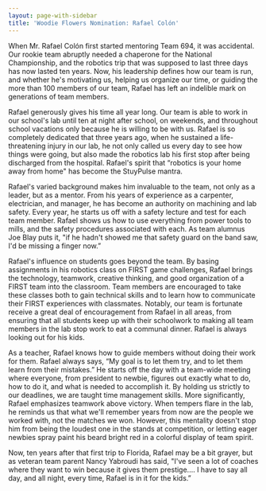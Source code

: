 ```yaml
---
layout: page-with-sidebar
title: 'Woodie Flowers Nomination: Rafael Colón'
---
```

When Mr. Rafael Colón first started mentoring Team 694, it was accidental. Our rookie team
abruptly needed a chaperone for the National Championship, and the robotics trip that was
supposed to last three days has now lasted ten years. Now, his leadership defines how our
team is run, and whether he's motivating us, helping us organize our time, or guiding the
more than 100 members of our team, Rafael has left an indelible mark on generations of
team members.

Rafael generously gives his time all year long. Our team is able to work in our school's lab
until ten at night after school, on weekends, and throughout school vacations only because
he is willing to be with us. Rafael is so completely dedicated that three years ago, when he
sustained a life-threatening injury in our lab, he not only called us every day to see how
things were going, but also made the robotics lab his first stop after being discharged from
the hospital. Rafael's spirit that “robotics is your home away from home" has become the
StuyPulse mantra.

Rafael's varied background makes him invaluable to the team, not only as a leader, but as
a mentor. From his years of experience as a carpenter, electrician, and manager, he has
become an authority on machining and lab safety. Every year, he starts us off with a safety
lecture and test for each team member. Rafael shows us how to use everything from power
tools to mills, and the safety procedures associated with each. As team alumnus Joe Blay
puts it, "if he hadn't showed me that safety guard on the band saw, I'd be missing a finger
now.”

Rafael's influence on students goes beyond the team. By basing assignments in his robotics
class on FIRST game challenges, Rafael brings the technology, teamwork, creative thinking,
and good organization of a FIRST team into the classroom. Team members are encouraged
to take these classes both to gain technical skills and to learn how to communicate their
FIRST experiences with classmates. Notably, our team is fortunate receive a great deal of
encouragement from Rafael in all areas, from ensuring that all students keep up with their
schoolwork to making all team members in the lab stop work to eat a communal dinner.
Rafael is always looking out for his kids.

As a teacher, Rafael knows how to guide members without doing their work for them. Rafael
always says, “My goal is to let them try, and to let them learn from their mistakes.” He
starts off the day with a team-wide meeting where everyone, from president to newbie,
figures out exactly what to do, how to do it, and what is needed to accomplish it. By holding
us strictly to our deadlines, we are taught time management skills. More significantly,
Rafael emphasizes teamwork above victory. When tempers flare in the lab, he reminds us
that what we'll remember years from now are the people we worked with, not the matches
we won. However, this mentality doesn't stop him from being the loudest one in the stands
at competition, or letting eager newbies spray paint his beard bright red in a colorful display
of team spirit.

Now, ten years after that first trip to Florida, Rafael may be a bit grayer, but as veteran
team parent Nancy Yabroudi has said, "I've seen a lot of coaches where they want to win
because it gives them prestige.... I have to say all day, and all night, every time, Rafael is
in it for the kids.”
